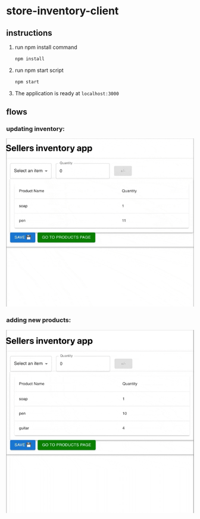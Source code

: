# store-inventory-client


## instructions

1. run npm install command

    ```js
    npm install
    ```
2. run npm start script
    ```js
    npm start
    ```
3. The application is ready at `localhost:3000`

## flows

### updating inventory:

![Inventory GIF](./docs/inventory.gif)


### adding new products:

![products GIF](./docs/prodcuts.gif)